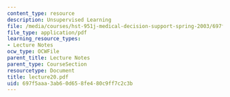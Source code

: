 ```yaml
---
content_type: resource
description: Unsupervised Learning
file: /media/courses/hst-951j-medical-decision-support-spring-2003/697f5aaa3ab60d658fe480c9ff7c2c3b_lecture20.pdf
file_type: application/pdf
learning_resource_types:
- Lecture Notes
ocw_type: OCWFile
parent_title: Lecture Notes
parent_type: CourseSection
resourcetype: Document
title: lecture20.pdf
uid: 697f5aaa-3ab6-0d65-8fe4-80c9ff7c2c3b
---
```

